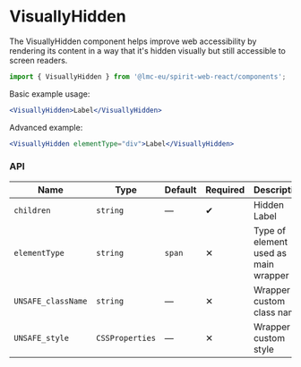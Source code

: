# VisuallyHidden

The VisuallyHidden component helps improve web accessibility by rendering its content in a way that it's hidden visually but still accessible to screen readers.

```jsx
import { VisuallyHidden } from '@lmc-eu/spirit-web-react/components';
```

Basic example usage:

```jsx
<VisuallyHidden>Label</VisuallyHidden>
```

Advanced example:

```jsx
<VisuallyHidden elementType="div">Label</VisuallyHidden>
```

### API

| Name               | Type            | Default | Required | Description                          |
| ------------------ | --------------- | ------- | -------- | ------------------------------------ |
| `children`         | `string`        | —       | ✔        | Hidden Label                         |
| `elementType`      | `string`        | `span`  | ✕        | Type of element used as main wrapper |
| `UNSAFE_className` | `string`        | —       | ✕        | Wrapper custom class name            |
| `UNSAFE_style`     | `CSSProperties` | —       | ✕        | Wrapper custom style                 |
